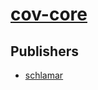 # [cov-core](https://pypi.org/project/cov-core)



## Publishers
- [schlamar](https://pypi.org/user/schlamar)

